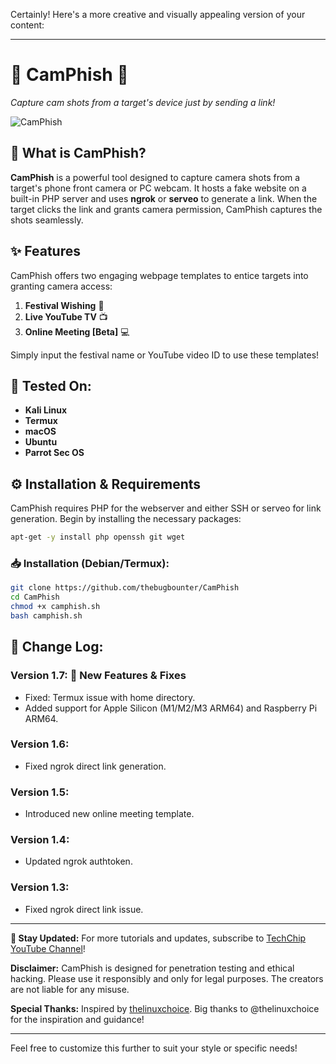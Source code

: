 Certainly! Here's a more creative and visually appealing version of your content:

---

# 🌟 CamPhish 🌟
*Capture cam shots from a target's device just by sending a link!*

![CamPhish](https://techchip.net/wp-content/uploads/2020/04/camphish.jpg)

## 🎥 What is CamPhish?
**CamPhish** is a powerful tool designed to capture camera shots from a target's phone front camera or PC webcam. It hosts a fake website on a built-in PHP server and uses **ngrok** or **serveo** to generate a link. When the target clicks the link and grants camera permission, CamPhish captures the shots seamlessly.

## ✨ Features
CamPhish offers two engaging webpage templates to entice targets into granting camera access:
1. **Festival Wishing** 🎉
2. **Live YouTube TV** 📺
3. **Online Meeting [Beta]** 💻

Simply input the festival name or YouTube video ID to use these templates!

## 🚀 Tested On:
- **Kali Linux**
- **Termux**
- **macOS**
- **Ubuntu**
- **Parrot Sec OS**

## ⚙️ Installation & Requirements
CamPhish requires PHP for the webserver and either SSH or serveo for link generation. Begin by installing the necessary packages:

```bash
apt-get -y install php openssh git wget
```

### 📥 Installation (Debian/Termux):
```bash
git clone https://github.com/thebugbounter/CamPhish
cd CamPhish
chmod +x camphish.sh
bash camphish.sh
```

## 📝 Change Log:
### **Version 1.7:** 🎉 New Features & Fixes
- Fixed: Termux issue with home directory.
- Added support for Apple Silicon (M1/M2/M3 ARM64) and Raspberry Pi ARM64.

### **Version 1.6:**
- Fixed ngrok direct link generation.

### **Version 1.5:**
- Introduced new online meeting template.

### **Version 1.4:**
- Updated ngrok authtoken.

### **Version 1.3:**
- Fixed ngrok direct link issue.

---

**🔔 Stay Updated:** For more tutorials and updates, subscribe to [TechChip YouTube Channel](http://youtube.com/techchipnet)!

**Disclaimer:** CamPhish is designed for penetration testing and ethical hacking. Please use it responsibly and only for legal purposes. The creators are not liable for any misuse.

**Special Thanks:** Inspired by [thelinuxchoice](https://github.com/thelinuxchoice/). Big thanks to @thelinuxchoice for the inspiration and guidance!

---

Feel free to customize this further to suit your style or specific needs!
